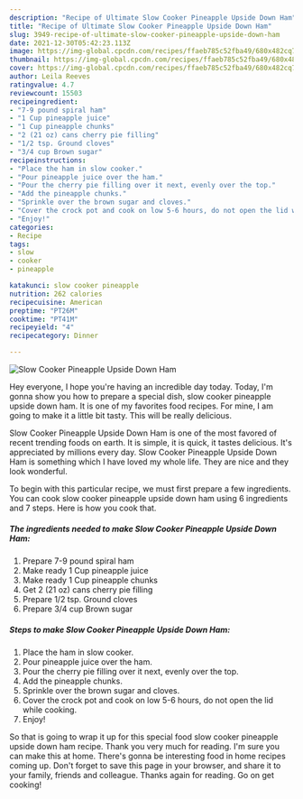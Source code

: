 ```yaml
---
description: "Recipe of Ultimate Slow Cooker Pineapple Upside Down Ham"
title: "Recipe of Ultimate Slow Cooker Pineapple Upside Down Ham"
slug: 3949-recipe-of-ultimate-slow-cooker-pineapple-upside-down-ham
date: 2021-12-30T05:42:23.113Z
image: https://img-global.cpcdn.com/recipes/ffaeb785c52fba49/680x482cq70/slow-cooker-pineapple-upside-down-ham-recipe-main-photo.jpg
thumbnail: https://img-global.cpcdn.com/recipes/ffaeb785c52fba49/680x482cq70/slow-cooker-pineapple-upside-down-ham-recipe-main-photo.jpg
cover: https://img-global.cpcdn.com/recipes/ffaeb785c52fba49/680x482cq70/slow-cooker-pineapple-upside-down-ham-recipe-main-photo.jpg
author: Leila Reeves
ratingvalue: 4.7
reviewcount: 15503
recipeingredient:
- "7-9 pound spiral ham"
- "1 Cup pineapple juice"
- "1 Cup pineapple chunks"
- "2 (21 oz) cans cherry pie filling"
- "1/2 tsp. Ground cloves"
- "3/4 cup Brown sugar"
recipeinstructions:
- "Place the ham in slow cooker."
- "Pour pineapple juice over the ham."
- "Pour the cherry pie filling over it next, evenly over the top."
- "Add the pineapple chunks."
- "Sprinkle over the brown sugar and cloves."
- "Cover the crock pot and cook on low 5-6 hours, do not open the lid while cooking."
- "Enjoy!"
categories:
- Recipe
tags:
- slow
- cooker
- pineapple

katakunci: slow cooker pineapple 
nutrition: 262 calories
recipecuisine: American
preptime: "PT26M"
cooktime: "PT41M"
recipeyield: "4"
recipecategory: Dinner

---
```



![Slow Cooker Pineapple Upside Down Ham](https://img-global.cpcdn.com/recipes/ffaeb785c52fba49/680x482cq70/slow-cooker-pineapple-upside-down-ham-recipe-main-photo.jpg)

Hey everyone, I hope you're having an incredible day today. Today, I'm gonna show you how to prepare a special dish, slow cooker pineapple upside down ham. It is one of my favorites food recipes. For mine, I am going to make it a little bit tasty. This will be really delicious.

Slow Cooker Pineapple Upside Down Ham is one of the most favored of recent trending foods on earth. It is simple, it is quick, it tastes delicious. It's appreciated by millions every day. Slow Cooker Pineapple Upside Down Ham is something which I have loved my whole life. They are nice and they look wonderful.




To begin with this particular recipe, we must first prepare a few ingredients. You can cook slow cooker pineapple upside down ham using 6 ingredients and 7 steps. Here is how you cook that.

<!--inarticleads1-->

##### The ingredients needed to make Slow Cooker Pineapple Upside Down Ham:

1. Prepare 7-9 pound spiral ham
1. Make ready 1 Cup pineapple juice
1. Make ready 1 Cup pineapple chunks
1. Get 2 (21 oz) cans cherry pie filling
1. Prepare 1/2 tsp. Ground cloves
1. Prepare 3/4 cup Brown sugar




<!--inarticleads2-->

##### Steps to make Slow Cooker Pineapple Upside Down Ham:

1. Place the ham in slow cooker.
1. Pour pineapple juice over the ham.
1. Pour the cherry pie filling over it next, evenly over the top.
1. Add the pineapple chunks.
1. Sprinkle over the brown sugar and cloves.
1. Cover the crock pot and cook on low 5-6 hours, do not open the lid while cooking.
1. Enjoy!




So that is going to wrap it up for this special food slow cooker pineapple upside down ham recipe. Thank you very much for reading. I'm sure you can make this at home. There's gonna be interesting food in home recipes coming up. Don't forget to save this page in your browser, and share it to your family, friends and colleague. Thanks again for reading. Go on get cooking!
